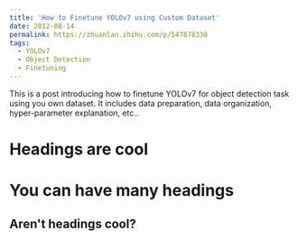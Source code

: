 ```yaml
---
title: 'How to Finetune YOLOv7 using Custom Dataset'
date: 2012-08-14
permalink: https://zhuanlan.zhihu.com/p/547878330
tags:
  - YOLOv7
  - Object Detection
  - Finetuning
---
```


This is a post introducing how to finetune YOLOv7 for object detection task using you own dataset. It includes data preparation, data organization, hyper-parameter explanation, etc.. 

Headings are cool
======

You can have many headings
======

Aren't headings cool?
------
